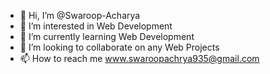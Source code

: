 - 👋 Hi, I’m @Swaroop-Acharya
- 👀 I’m interested in Web Development
- 🌱 I’m currently learning Web Development
- 💞️ I’m looking to collaborate on any Web Projects
- 📫 How to reach me www.swaroopachrya935@gmail.com

<!---
Swaroop-Acharya/Swaroop-Acharya is a ✨ special ✨ repository because its `README.md` (this file) appears on your GitHub profile.
You can click the Preview link to take a look at your changes.
--->
